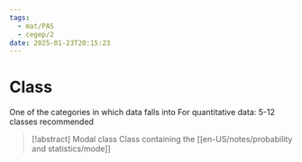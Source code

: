 ```yaml
---
tags:
  - mat/PAS
  - cegep/2
date: 2025-01-23T20:15:23
---
```


# Class

One of the categories in which data falls into
For quantitative data: 5-12 classes recommended

> [!abstract] Modal class
> Class containing the [[en-US/notes/probability and statistics/mode]]